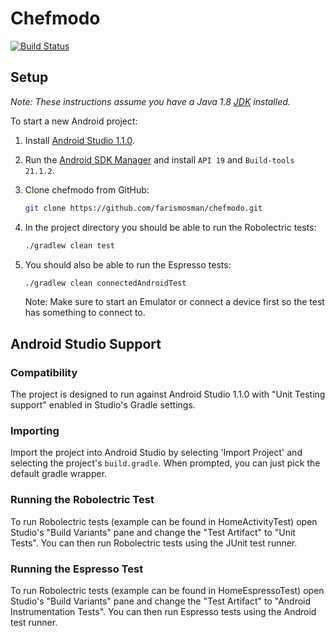 # Chefmodo
[![Build Status](https://secure.travis-ci.org/robolectric/deckard-gradle.png?branch=master)](http://travis-ci.org/robolectric/deckard-gradle)

## Setup

*Note: These instructions assume you have a Java 1.8 [JDK](http://www.oracle.com/technetwork/java/javase/downloads/index.html) installed.*

To start a new Android project:

1. Install [Android Studio 1.1.0](http://developer.android.com/sdk/index.html).

2. Run the [Android SDK Manager](http://developer.android.com/tools/help/sdk-manager.html) and install
`API 19` and `Build-tools 21.1.2`.

3. Clone chefmodo from GitHub:
    ```bash
    git clone https://github.com/farismosman/chefmodo.git
    ```

4. In the project directory you should be able to run the Robolectric tests:

    ```bash
    ./gradlew clean test
    ```

5. You should also be able to run the Espresso tests:

    ```bash
    ./gradlew clean connectedAndroidTest
    ```

    Note: Make sure to start an Emulator or connect a device first so the test has something to connect to.


## Android Studio Support

### Compatibility
The project is designed to run against Android Studio 1.1.0 with
"Unit Testing support" enabled in Studio's Gradle settings.

### Importing
Import the project into Android Studio by selecting 'Import Project' and selecting the project's `build.gradle`. When prompted, you can just pick the default gradle wrapper.

### Running the Robolectric Test
To run Robolectric tests (example can be found in HomeActivityTest) open Studio's
"Build Variants" pane and change the "Test Artifact" to "Unit Tests". You can then run
Robolectric tests using the JUnit test runner.

### Running the Espresso Test
To run Robolectric tests (example can be found in HomeEspressoTest) open Studio's
"Build Variants" pane and change the "Test Artifact" to "Android Instrumentation Tests".
You can then run Espresso tests using the Android test runner.
